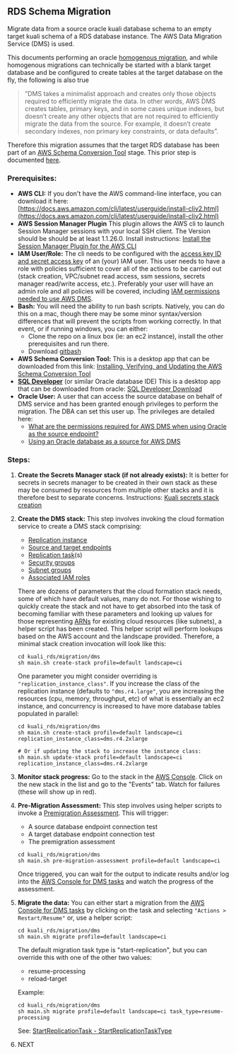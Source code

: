 ## RDS Schema Migration

Migrate data from a source oracle kuali database schema to an empty target kuali schema of a RDS database instance. 
The AWS Data Migration Service (DMS) is used.

This documents performing an oracle [homogenous migration](https://aws.amazon.com/dms/#Homogeneous_Database_Migrations), and while homogenous migrations can technically be started with a blank target database and be configured to create tables at the target database on the fly, the following is also true

> ”DMS takes a minimalist approach and creates only those objects required to efficiently migrate the data. In other words, AWS DMS creates tables, primary keys, and in some cases unique indexes, but doesn’t create any other objects that are not required to efficiently migrate the data from the source. For example, it doesn’t create secondary indexes, non primary key constraints, or data defaults”.

Therefore this migration assumes that the target RDS database has been part of an [AWS Schema Conversion Tool](https://docs.aws.amazon.com/SchemaConversionTool/latest/userguide/CHAP_Welcome.html) stage.
This prior step is documented [here](../sct/README.md).


### Prerequisites:

- **AWS CLI:** 
  If you don't have the AWS command-line interface, you can download it here:
  [https://docs.aws.amazon.com/cli/latest/userguide/install-cliv2.html](https://docs.aws.amazon.com/cli/latest/userguide/install-cliv2.html)
- **AWS Session Manager Plugin**
  This plugin allows the AWS cli to launch Session Manager sessions with your local SSH client. The Version should be should be at least 1.1.26.0.
  Install instructions: [Install the Session Manager Plugin for the AWS CLI](https://docs.aws.amazon.com/systems-manager/latest/userguide/session-manager-working-with-install-plugin.html)
- **IAM User/Role:**
  The cli needs to be configured with the [access key ID and secret access key](https://docs.aws.amazon.com/general/latest/gr/aws-sec-cred-types.html#access-keys-and-secret-access-keys) of an (your) IAM user. This user needs to have a role with policies sufficient to cover all of the actions to be carried out (stack creation, VPC/subnet read access, ssm sessions, secrets manager read/write access, etc.). Preferably your user will have an admin role and all policies will be covered, including [IAM permissions needed to use AWS DMS](https://docs.aws.amazon.com/dms/latest/userguide/CHAP_Security.html#CHAP_Security.IAMPermissions).
- **Bash:**
  You will need the ability to run bash scripts. Natively, you can do this on a mac, though there may be some minor syntax/version differences that will prevent the scripts from working correctly. In that event, or if running windows, you can either:
  - Clone the repo on a linux box (ie: an ec2 instance), install the other prerequisites and run there.
  - Download [gitbash](https://git-scm.com/downloads)
- **AWS Schema Conversion Tool:**
  This is a desktop app that can be downloaded from this link: [Installing, Verifying, and Updating the AWS Schema Conversion Tool](https://docs.aws.amazon.com/SchemaConversionTool/latest/userguide/CHAP_Installing.html)
- **[SQL Developer](https://www.oracle.com/tools/technologies/whatis-sql-developer.html)** (or similar Oracle database IDE)
  This is a desktop app that can be downloaded from oracle:  [SQL Developer Download](https://www.oracle.com/tools/downloads/sqldev-downloads.html)
- **Oracle User:**
  A user that can access the source database on behalf of DMS service and has been granted enough privileges to perform the migration.
  The DBA can set this user up. The privileges are detailed here:
  - [What are the permissions required for AWS DMS when using Oracle as the source endpoint?](https://aws.amazon.com/premiumsupport/knowledge-center/dms-permissions-oracle-source/)
  - [Using an Oracle database as a source for AWS DMS](https://docs.aws.amazon.com/dms/latest/userguide/CHAP_Source.Oracle.html)
  

### Steps:

1. **Create the Secrets Manager stack (if not already exists):**
   It is better for secrets in secrets manager to be created in their own stack as these may be consumed by resources from multiple other stacks and it is therefore best to separate concerns.
Instructions: [Kuali secrets stack creation](../../../kuali_secrets/README.md)
   
2. **Create the DMS stack:**
   This step involves invoking the cloud formation service to create a DMS stack comprising:

   - [Replication instance](https://docs.aws.amazon.com/dms/latest/userguide/CHAP_ReplicationInstance.html)
   - [Source and target endpoints](https://docs.aws.amazon.com/dms/latest/userguide/CHAP_Endpoints.html)
   - [Replication task](https://docs.aws.amazon.com/dms/latest/userguide/CHAP_Tasks.html)(s)
   - [Security groups](https://docs.aws.amazon.com/dms/latest/userguide/CHAP_Security.html#CHAP_Security.Network)
   - [Subnet groups](https://docs.aws.amazon.com/dms/latest/userguide/CHAP_ReplicationInstance.VPC.html#CHAP_ReplicationInstance.VPC.Subnets)
   - [Associated IAM roles](https://docs.aws.amazon.com/dms/latest/userguide/CHAP_Security.html#CHAP_Security.IAMPermissions)

   There are dozens of parameters that the cloud formation stack needs, some of which have default values, many do not.
   For those wishing to quickly create the stack and not have to get absorbed into the task of becoming familiar with these parameters and looking up values for those representing [ARNs](https://docs.aws.amazon.com/general/latest/gr/aws-arns-and-namespaces.html) for existing cloud resources (like subnets), a helper script has been created.
   This helper script will perform lookups based on the AWS account and the landscape provided.
   Therefore, a minimal stack creation invocation will look like this:

   ```
   cd kuali_rds/migration/dms
   sh main.sh create-stack profile=default landscape=ci
   ```

   One parameter you might consider overriding is  `"replication_instance_class"`. If you increase the class of the replication instance (defaults to `"dms.r4.large"`, you are increasing the resources (cpu, memory, throughput, etc) of what is essentially an ec2 instance, and concurrency is increased to have more database tables populated in parallel:

   ```
   cd kuali_rds/migration/dms
   sh main.sh create-stack profile=default landscape=ci replication_instance_class=dms.r4.2xlarge
   
   # Or if updating the stack to increase the instance class:
   sh main.sh update-stack profile=default landscape=ci replication_instance_class=dms.r4.2xlarge
   ```

      

3. **Monitor stack progress:**
   Go to the stack in the [AWS Console](https://console.aws.amazon.com/cloudformation/home?region=us-east-1). Click on the new stack in the list and go to the "Events" tab.
   Watch for failures (these will show up in red).

4. **Pre-Migration Assessment:**
   This step involves using helper scripts to invoke a [Premigration Assessment](https://aws.amazon.com/about-aws/whats-new/2020/07/aws-database-migration-service-now-supports-enhanced-premigration-assessments/). This will trigger:

      - A source database endpoint connection test
      - A target database endpoint connection test
      - The premigration assessment

   ```
   cd kuali_rds/migration/dms
   sh main.sh pre-migration-assessment profile=default landscape=ci
   ```

   Once triggered, you can wait for the output to indicate results and/or log into the [AWS Console for DMS tasks](https://console.aws.amazon.com/dms/v2/home?region=us-east-1#tasks) and watch the progress of the assessment.
   
5. **Migrate the data:**
   You can either start a migration from the [AWS Console for DMS tasks](https://console.aws.amazon.com/dms/v2/home?region=us-east-1#tasks) by clicking on the task and selecting `"Actions > Restart/Resume"` or, use a helper script:

   ```
   cd kuali_rds/migration/dms
   sh main.sh migrate profile=default landscape=ci
   ```

   The default migration task type is "start-replication", but you can override this with one of the other two values:

   - resume-processing
   - reload-target

   Example:

   ```
   cd kuali_rds/migration/dms
   sh main.sh migrate profile=default landscape=ci task_type=resume-processing
   ```

   See: [StartReplicationTask - StartReplicationTaskType](https://docs.aws.amazon.com/dms/latest/APIReference/API_StartReplicationTask.html#DMS-StartReplicationTask-request-StartReplicationTaskType)   

6. NEXT